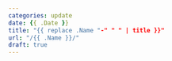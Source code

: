 ```yaml
---
categories: update
date: {{ .Date }}
title: "{{ replace .Name "-" " " | title }}"
url: "/{{ .Name }}/"
draft: true
---
```


